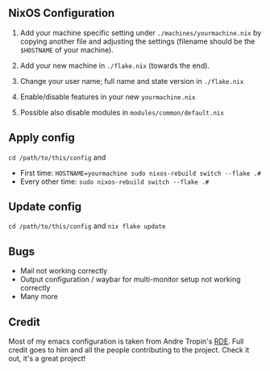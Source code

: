 ## NixOS Configuration
1. Add your machine specific setting under `./machines/yourmachine.nix` by copying another file and adjusting the settings (filename should be the `$HOSTNAME` of your machine).

2. Add your new machine in `./flake.nix` (towards the end).

3. Change your user name; full name and state version in `./flake.nix`

4. Enable/disable features in your new `yourmachine.nix`

5. Possible also disable modules in `modules/common/default.nix`

## Apply config
`cd /path/to/this/config` and
- First time: `HOSTNAME=yourmachine sudo nixos-rebuild switch --flake .#`
- Every other time: `sudo nixos-rebuild switch --flake .#`

## Update config
`cd /path/to/this/config` and `nix flake update`

## Bugs
- Mail not working correctly
- Output configuration / waybar for multi-monitor setup not working correctly
- Many more

## Credit
Most of my emacs configuration is taken from Andre Tropin's [RDE](https://github.com/abcdw/rde/tree/master). Full credit goes to him and all the people contributing to the project. Check it out, it's a great project!